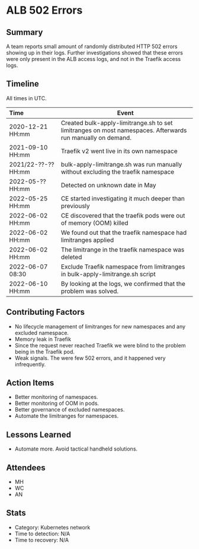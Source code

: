 # ALB 502 Errors

## Summary

A team reports small amount of randomly distributed HTTP 502 errors showing up in their logs. Further investigations showed that these errors were only present in the ALB access logs, and not in the Traefik access logs.

## Timeline

All times in UTC.

| Time             | Event                   |
| :--------------- | ----------------------- |
| 2020-12-21 HH:mm | Created bulk-apply-limitrange.sh to set limitranges on most namespaces. Afterwards run manually on demand. |
| 2021-09-10 HH:mm | Traefik v2 went live in its own namespace |
| 2021/22-??-?? HH:mm | bulk-apply-limitrange.sh was run manually without excluding the traefik namespace |
| 2022-05-?? HH:mm | Detected on unknown date in May |
| 2022-05-25 HH:mm | CE started investigating it much deeper than previously |
| 2022-06-02 HH:mm | CE discovered that the traefik pods were out of memory (OOM) killed |
| 2022-06-02 HH:mm | We found out that the traefik namespace had limitranges applied |
| 2022-06-02 HH:mm | The limitrange in the traefik namespace was deleted |
| 2022-06-07 08:30 | Exclude Traefik namespace from limitranges in bulk-apply-limitrange.sh script|
| 2022-06-10 HH:mm |  By looking at the logs, we confirmed that the problem was solved.|

## Contributing Factors

- No lifecycle management of limitranges for new namespaces and any excluded namespace.
- Memory leak in Traefik
- Since the request never reached Traefik we were blind to the problem being in the Traefik pod.
- Weak signals. The were few 502 errors, and it happened very infrequently.

## Action Items

- Better monitoring of namespaces.
- Better monitoring of OOM in pods.
- Better governance of excluded namespaces.
- Automate the limitranges for namespaces.

## Lessons Learned

- Automate more. Avoid tactical handheld solutions.

## Attendees

- MH
- WC
- AN

## Stats

- Category: Kubernetes network
- Time to detection: N/A
- Time to recovery: N/A
